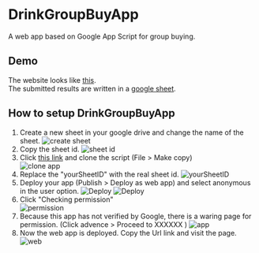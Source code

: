# DrinkGroupBuyApp
A web app based on Google App Script for group buying.

## Demo
The website looks like [this](https://script.google.com/a/gapp.nthu.edu.tw/macros/s/AKfycbxeS8NrWVlUNGZ_6YAl6MkGZPsqRpUKHGTwz4Cm3RN_FerUGj0v/exec).  
The submitted results are written in a [google sheet](https://docs.google.com/spreadsheets/d/1z10VFmxmQzQUwleN1466KIaHmm_hatktcns5z2yFIyA/edit?usp=sharing).

## How to setup DrinkGroupBuyApp
1. Create a new sheet in your google drive and change the name of the sheet.
![create sheet](https://github.com/Yuan-Yu/DrinkGroupBuyApp/blob/master/image/1.PNG?raw=true)
2. Copy the sheet id.
![sheet id](https://github.com/Yuan-Yu/DrinkGroupBuyApp/blob/master/image/3.PNG?raw=true)
3. Click [this link](https://script.google.com/d/1A6sfd7lfVGNr5qR6cYPBwOyiBZ_Le6QIPVW5bBFoIfvShwmt1lr_0OCQ/edit?usp=sharing) and clone the script (File > Make copy)  
![clone app](https://github.com/Yuan-Yu/DrinkGroupBuyApp/blob/master/image/2.1.PNG?raw=true)
4. Replace the "yourSheetID" with the real sheet id.
![yourSheetID](https://github.com/Yuan-Yu/DrinkGroupBuyApp/blob/master/image/4.PNG?raw=true)
5. Deploy your app (Publish > Deploy as web app) and select anonymous in the user option.
![Deploy](https://github.com/Yuan-Yu/DrinkGroupBuyApp/blob/master/image/5.PNG?raw=true)
![Deploy](https://github.com/Yuan-Yu/DrinkGroupBuyApp/blob/master/image/6.PNG?raw=true)
6. Click "Checking permission"  
![permission](https://github.com/Yuan-Yu/DrinkGroupBuyApp/blob/master/image/7.PNG?raw=true)
7. Because this app has not verified by Google, there is a waring page for permission. (Click advence > Proceed to XXXXXX )
![app](https://github.com/Yuan-Yu/DrinkGroupBuyApp/blob/master/image/8.PNG?raw=true)
8. Now the web app is deployed. Copy the Url link and visit the page.
![web](https://github.com/Yuan-Yu/DrinkGroupBuyApp/blob/master/image/9.PNG?raw=true)
